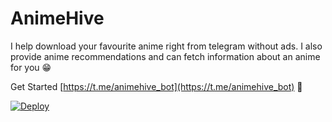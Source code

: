 # AnimeHive

I help download your favourite anime right from telegram without ads. I also provide anime recommendations and can fetch information about an anime for you 😁

Get Started [https://t.me/animehive_bot](https://t.me/animehive_bot) 🚀

[![Deploy](https://www.herokucdn.com/deploy/button.svg)](https://heroku.com/deploy?template=https://github.com/erickmirror9/animehive/tree/master)
